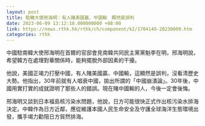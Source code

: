 ```yaml
---
layout: post
title: 駐韓大使邢海明：有人賭美國贏、中國輸　顯然是誤判
date: 2023-06-09 13:12:18.000000000 +08:00
link: https://news.rthk.hk/rthk/ch/component/k2/1704149-20230609.htm
categories: rthk
---
```


中國駐南韓大使邢海明在首爾的官邸會見南韓共同民主黨黨魁李在明，邢海明說，希望韓方在處理對華關係時，能夠擺脫外部因素的干擾。

他說，美國正竭力打壓中國，有人賭美國贏、中國輸，這顯然是誤判，沒看清歷史大勢。他指出，30年前就有人唱衰中國，拋出所謂的「中國崩潰論」。30年後，中國用實打實的成就證明了那些人的錯誤。現在賭中國輸的人，今後一定會後悔。

邢海明又談到日本福島核污染水問題，他說，日方可能很快正式作出核污染水排海決定。中韓作為日方近鄰，應從維護本國人民生命安全及守護全球海洋生態環境出發，攜手竭力勸阻日方貿然排海。
